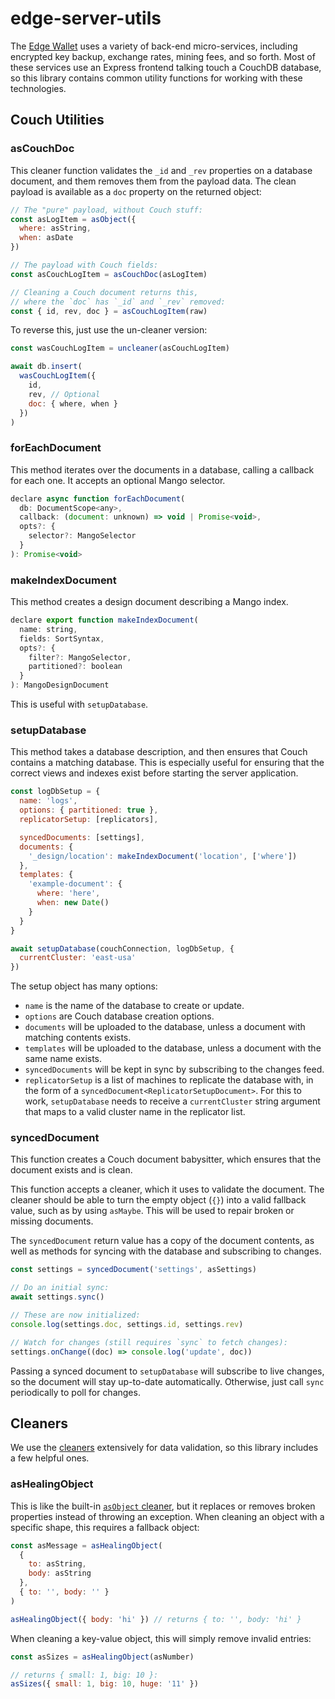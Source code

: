 # edge-server-utils

The [Edge Wallet](https://edge.app) uses a variety of back-end micro-services, including encrypted key backup, exchange rates, mining fees, and so forth. Most of these services use an Express frontend talking touch a CouchDB database, so this library contains common utility functions for working with these technologies.

## Couch Utilities

### asCouchDoc

This cleaner function validates the `_id` and `_rev` properties on a database document, and them removes them from the payload data. The clean payload is available as a `doc` property on the returned object:

```js
// The "pure" payload, without Couch stuff:
const asLogItem = asObject({
  where: asString,
  when: asDate
})

// The payload with Couch fields:
const asCouchLogItem = asCouchDoc(asLogItem)

// Cleaning a Couch document returns this,
// where the `doc` has `_id` and `_rev` removed:
const { id, rev, doc } = asCouchLogItem(raw)
```

To reverse this, just use the un-cleaner version:

```js
const wasCouchLogItem = uncleaner(asCouchLogItem)

await db.insert(
  wasCouchLogItem({
    id,
    rev, // Optional
    doc: { where, when }
  })
)
```

### forEachDocument

This method iterates over the documents in a database, calling a callback for each one. It accepts an optional Mango selector.

```js
declare async function forEachDocument(
  db: DocumentScope<any>,
  callback: (document: unknown) => void | Promise<void>,
  opts?: {
    selector?: MangoSelector
  }
): Promise<void>
```

### makeIndexDocument

This method creates a design document describing a Mango index.

```js
declare export function makeIndexDocument(
  name: string,
  fields: SortSyntax,
  opts?: {
    filter?: MangoSelector,
    partitioned?: boolean
  }
): MangoDesignDocument
```

This is useful with `setupDatabase`.

### setupDatabase

This method takes a database description, and then ensures that Couch contains a matching database. This is especially useful for ensuring that the correct views and indexes exist before starting the server application.

```js
const logDbSetup = {
  name: 'logs',
  options: { partitioned: true },
  replicatorSetup: [replicators],

  syncedDocuments: [settings],
  documents: {
    '_design/location': makeIndexDocument('location', ['where'])
  },
  templates: {
    'example-document': {
      where: 'here',
      when: new Date()
    }
  }
}

await setupDatabase(couchConnection, logDbSetup, {
  currentCluster: 'east-usa'
})
```

The setup object has many options:

- `name` is the name of the database to create or update.
- `options` are Couch database creation options.
- `documents` will be uploaded to the database, unless a document with matching contents exists.
- `templates` will be uploaded to the database, unless a document with the same name exists.
- `syncedDocuments` will be kept in sync by subscribing to the changes feed.
- `replicatorSetup` is a list of machines to replicate the database with, in the form of a `syncedDocument<ReplicatorSetupDocument>`. For this to work, `setupDatabase` needs to receive a `currentCluster` string argument that maps to a valid cluster name in the replicator list.

### syncedDocument

This function creates a Couch document babysitter, which ensures that the document exists and is clean.

This function accepts a cleaner, which it uses to validate the document. The cleaner should be able to turn the empty object (`{}`) into a valid fallback value, such as by using `asMaybe`. This will be used to repair broken or missing documents.

The `syncedDocument` return value has a copy of the document contents, as well as methods for syncing with the database and subscribing to changes.

```js
const settings = syncedDocument('settings', asSettings)

// Do an initial sync:
await settings.sync()

// These are now initialized:
console.log(settings.doc, settings.id, settings.rev)

// Watch for changes (still requires `sync` to fetch changes):
settings.onChange((doc) => console.log('update', doc))
```

Passing a synced document to `setupDatabase` will subscribe to live changes, so the document will stay up-to-date automatically. Otherwise, just call `sync` periodically to poll for changes.

## Cleaners

We use the [cleaners](https://cleaners.js.org) extensively for data validation, so this library includes a few helpful ones.

### asHealingObject

This is like the built-in [`asObject` cleaner](https://cleaners.js.org/#/reference?id=asobject), but it replaces or removes broken properties instead of throwing an exception. When cleaning an object with a specific shape, this requires a fallback object:

```js
const asMessage = asHealingObject(
  {
    to: asString,
    body: asString
  },
  { to: '', body: '' }
)

asHealingObject({ body: 'hi' }) // returns { to: '', body: 'hi' }
```

When cleaning a key-value object, this will simply remove invalid entries:

```js
const asSizes = asHealingObject(asNumber)

// returns { small: 1, big: 10 }:
asSizes({ small: 1, big: 10, huge: '11' })
```
